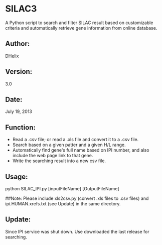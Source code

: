 # SILAC3
A Python script to search and filter SILAC result based on customizable criteria and automatically retrieve gene information from online database.

## Author: 
DHelix

## Version: 
3.0

## Date: 
July 19, 2013

## Function:
- Read a .csv file; or read a .xls file and convert it to a .csv file.
- Search based on a given patter and a given H/L range.
- Automatically find gene's full name based on IPI number, and also include the web page link to that gene.
- Write the searching result into a new csv file.

## Usage: 
python SILAC_IPI.py [inputFileName] [OutputFileName]  

##Note:
Please include xls2csv.py (convert .xls files to .csv files) and ipi.HUMAN.xrefs.txt (see Update) in the same directory.

## Update:
Since IPI service was shut down. Use downloaded the last release for searching.
